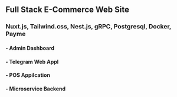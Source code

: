## Full Stack E-Commerce Web Site

### Nuxt.js, Tailwind.css, Nest.js, gRPC, Postgresql, Docker, Payme

#### - Admin Dashboard
#### - Telegram Web Appl
#### - POS Appilcation
#### - Microservice Backend

